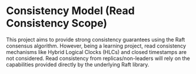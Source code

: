 # Consistency Model (Read Consistency Scope)

This project aims to provide strong consistency guarantees using the Raft
consensus algorithm. However, being a learning project, read consistency
mechanisms like Hybrid Logical Clocks (HLCs) and closed timestamps are not
considered. Read consistency from replicas/non-leaders will rely on the
capabilities provided directly by the underlying Raft library.


